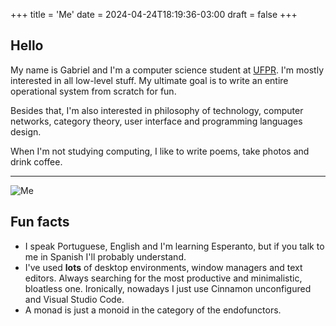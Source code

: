 +++
title = 'Me'
date = 2024-04-24T18:19:36-03:00
draft = false
+++

## Hello

My name is Gabriel and I'm a computer science student at
[UFPR](https://web.inf.ufpr.br/dinf/). I'm mostly interested in all low-level
stuff. My ultimate goal is to write an entire operational system from scratch
for fun.

Besides that, I'm also interested in philosophy of technology, computer
networks, category theory, user interface and programming languages design.

When I'm not studying computing, I like to write poems, take photos and drink
coffee.

---

![Me](profile.png)

## Fun facts

- I speak Portuguese, English and I'm learning Esperanto, but if you talk to me
  in Spanish I'll probably understand.
- I've used **lots** of desktop environments, window managers and text editors.
  Always searching for the most productive and minimalistic, bloatless one.
  Ironically, nowadays I just use Cinnamon unconfigured and Visual Studio
  Code.
- A monad is just a monoid in the category of the endofunctors.
